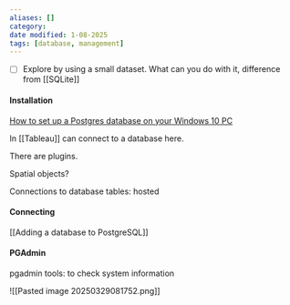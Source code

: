 ```yaml
---
aliases: []
category: 
date modified: 1-08-2025
tags: [database, management]
---
```

- [ ] Explore by using a small dataset. What can you do with it, difference from [[SQLite]]
#### Installation
[How to set up a Postgres database on your Windows 10 PC](https://www.youtube.com/watch?v=4J0V3AaiOns)

In [[Tableau]] can connect to a database here.

There are plugins.

Spatial objects?

Connections to database tables: hosted

#### Connecting

[[Adding a database to PostgreSQL]]

#### PGAdmin
pgadmin tools: to check system information

![[Pasted image 20250329081752.png]]